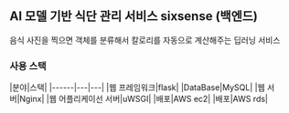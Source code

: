 ## AI 모델 기반 식단 관리 서비스 sixsense (백엔드)
음식 사진을 찍으면 객체를 분류해서 칼로리를 자동으로 계산해주는 딥러닝 서비스 


### 사용 스택
|분야|스택|
|------|---|---|
|웹 프레임워크|flask|
|DataBase|MySQL|
|웹 서버|Nginx|
|웹 어플리케이선 서버|uWSGI|
|배포|AWS ec2|
|배포|AWS rds|



